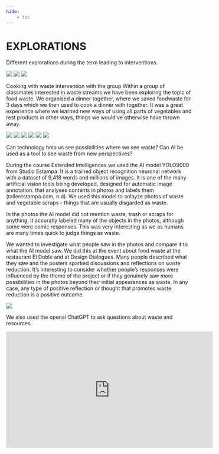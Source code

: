 ```yaml
---
hide:
    - toc
---
```


# **EXPLORATIONS**

Different explorations during the term leading to interventions.

![](../images/Interventions/poster.jpg)
![](../images/Interventions/cook1.jpg)
![](../images/Interventions/cook2.jpg)

Cooking with waste intervention with the group
Within a group of classmates interested in waste streams we have been exploring the topic of food waste. We organised a dinner together, where we saved foodwaste for 3 days which we then used to cook a dinner with together. It was a great experience where we learned new ways of using all parts of vegetables and rest products in other ways, things we would've otherwise have thrown away.  

![](../images/Interventions/bmtest1.jpg)
![](../images/Interventions/bmtest12.jpg)
![](../images/Interventions/bmtest13.jpg)
![](../images/Interventions/bmtest14.jpg)
![](../images/Interventions/bmtest15.jpg)
![](../images/Interventions/bmtest16.jpg)

Can technology help us see possibilities where we see waste? Can AI be used as a tool to see waste from new perspectives?

During the course Extended Intelligences we used the AI model YOLO9000 from Studio Estampa. It is a trained object recognition neuronal network with a dataset of 9,418 words and millions of images. It is one of the many artificial vision tools being developed, designed for automatic image annotation. that analyses contents in photos and labels them (tallerestampa.com, n.d). We used this model to anlayze photos of waste and vegetable scraps - things that are usually disgarded as waste. 

In the photos the AI model did not mention waste, trash or scraps for anything. It accuratly labeled many of the objects in the photos, although some were comic responses. This was very interesting as we as humans are many times quick to judge things as waste.

We wanted to investigate what people saw in the photos and compare it to what the AI model saw. We did this at the event about food waste at the restaurant El Doble and at Design Dialogues. Many people described what they saw and the posters sparked discussions and reflections on waste reduction. It’s interesting to consider whether people’s responses were influenced by the theme of the project or if they genuinely saw more possibilities in the photos beyond their initial appearances as waste. In any case, any type of positive reflection or thought that promotes waste reduction is a positive outcome. 

![](../images/Interventions/uploads12.jpg)

We also used the openai ChatGPT to ask questions about waste and resources. 

<iframe width="560" height="315" src="https://www.youtube.com/embed/4GvadeXuzXQ" title="YouTube video player" frameborder="0" allow="accelerometer; autoplay; clipboard-write; encrypted-media; gyroscope; picture-in-picture" allowfullscreen></iframe> 
